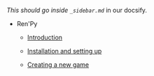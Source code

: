 *This should go inside `_sidebar.md`*  in our docsify.

- Ren'Py

  - [Introduction](introduction.md)

  - [Installation and setting up](installation.md)

  - [Creating a new game](creating_a_new_game.md)

    
